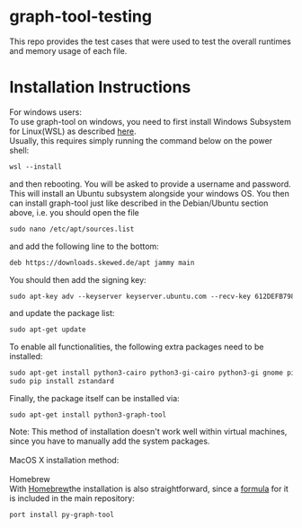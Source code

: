 # graph-tool-testing

This repo provides the test cases that were used to test the overall runtimes and memory usage of each file.

# Installation Instructions

For windows users:<br>
  To use graph-tool on windows, you need to first install Windows Subsystem for Linux(WSL) as described [here](https://learn.microsoft.com/en-us/windows/wsl/install). <br>
  Usually, this requires simply running the command below on the power shell:
```markdown
wsl --install
```
and then rebooting. You will be asked to provide a username and password.<br>
This will install an Ubuntu subsystem alongside your windows OS. You then can install graph-tool just like described in the Debian/Ubuntu section above, i.e. you should open the file

```markdown
sudo nano /etc/apt/sources.list
```
and add the following line to the bottom:

```markdown
deb https://downloads.skewed.de/apt jammy main
```
You should then add the signing key:

```markdown
sudo apt-key adv --keyserver keyserver.ubuntu.com --recv-key 612DEFB798507F25
```
and update the package list:
```markdown
sudo apt-get update
```
To enable all functionalities, the following extra packages need to be installed:
```markdown
sudo apt-get install python3-cairo python3-gi-cairo python3-gi gnome pip
sudo pip install zstandard
```
Finally, the package itself can be installed via:
```markdwon
sudo apt-get install python3-graph-tool
```
Note: This method of installation doesn't work well within virtual machines, since you have to manually add the system packages.
<br>
<br>
MacOS X installation method:<br>
<br>
Homebrew<br>
With [Homebrew](https://brew.sh/)the installation is also straightforward, since a [formula](https://formulae.brew.sh/formula/graph-tool) for it is included in the main repository:<br>
```markdown
port install py-graph-tool
```
<br>






